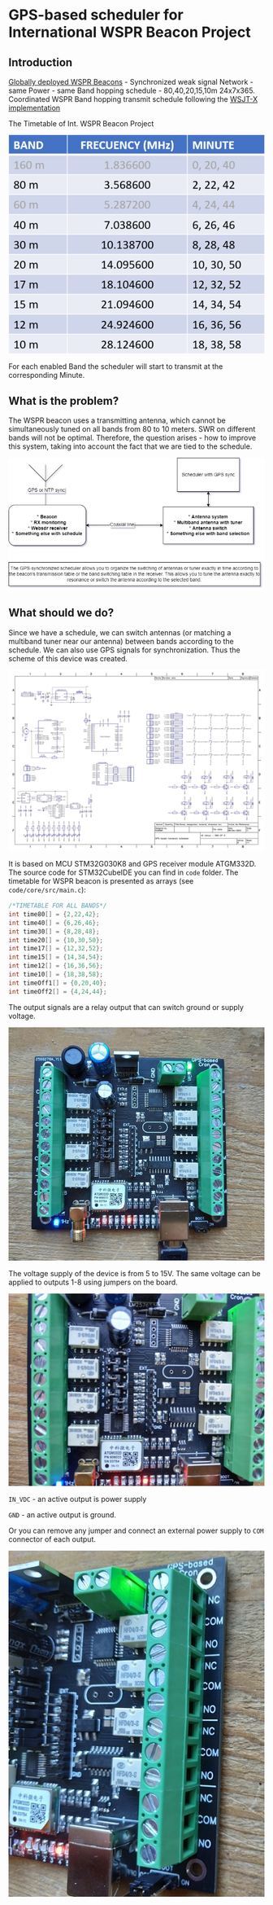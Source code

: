 # GPS-based scheduler for International WSPR Beacon Project

## Introduction

[Globally deployed WSPR Beacons](https://github.com/HB9VQQ/WSPRBeacon) - Synchronized weak signal Network - same Power - same Band hopping schedule - 80,40,20,15,10m 24x7x365. Coordinated WSPR Band hopping transmit schedule following the [WSJT-X implementation](https://www.physics.princeton.edu/pulsar/K1JT/wsjtx-doc/wsjtx-main-2.3.0.html#_band_hopping)

The Timetable of Int. WSPR Beacon Project

![timetable](docs/schedule_wspr.png)

For each enabled Band the scheduler will start to transmit at the corresponding Minute.

## What is the problem?

The WSPR beacon uses a transmitting antenna, which cannot be simultaneously tuned on all bands from 80 to 10 meters. SWR on different bands will not be optimal. Therefore, the question arises - how to improve this system, taking into account the fact that we are tied to the schedule.

![diagramm](docs/Sсheduler.jpg)

## What should we do?

Since we have a schedule, we can switch antennas (or matching a multiband tuner near our antenna) between bands according to the schedule. We can also use GPS signals for synchronization. Thus the scheme of this device was created.

<img src="DipTrace/cron_schema.jpg" alt="schema" style="zoom:50%;" />

It is based on MCU STM32G030K8 and GPS receiver module ATGM332D. The source code for STM32CubeIDE you can find in `code` folder. The timetable for WSPR beacon is presented as arrays (see `code/core/src/main.c`):

```c
/*TIMETABLE FOR ALL BANDS*/
int time80[] = {2,22,42};
int time40[] = {6,26,46};
int time30[] = {8,28,48};
int time20[] = {10,30,50};
int time17[] = {12,32,52};
int time15[] = {14,34,54};
int time12[] = {16,36,56};
int time10[] = {18,38,58};
int timeOff1[] = {0,20,40};
int timeOff2[] = {4,24,44};
```

The output signals are a relay output that can switch ground or supply voltage. 

![main](docs/main.jpg)

The voltage supply of the device is from 5 to 15V. The same voltage can be applied to outputs 1-8 using jumpers on the board.

![jamper](docs/settings.jpg)

`IN_VDC` - an active output is power supply

`GND` - an active output is ground.

Or you can remove any jumper and connect an external power supply to `COM` connector of each output.

![output](docs/output.jpg)
